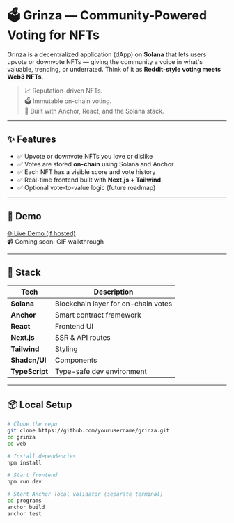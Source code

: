 # 🗳️ Grinza — Community-Powered Voting for NFTs

Grinza is a decentralized application (dApp) on **Solana** that lets users upvote or downvote NFTs — giving the community a voice in what's valuable, trending, or underrated. Think of it as **Reddit-style voting meets Web3 NFTs**.

> 📈 Reputation-driven NFTs.  
> 🗳️ Immutable on-chain voting.  
> 🧠 Built with Anchor, React, and the Solana stack.

---

## ✨ Features

- ✅ Upvote or downvote NFTs you love or dislike
- ✅ Votes are stored **on-chain** using Solana and Anchor
- ✅ Each NFT has a visible score and vote history
- ✅ Real-time frontend built with **Next.js + Tailwind**
- ✅ Optional vote-to-value logic (future roadmap)

---

## 🚀 Demo

[🌐 Live Demo (if hosted)](https://grinza.vercel.app)  
📹 Coming soon: GIF walkthrough

---

## 🔧 Stack

| Tech         | Description                         |
|--------------|-------------------------------------|
| **Solana**   | Blockchain layer for on-chain votes |
| **Anchor**   | Smart contract framework            |
| **React**    | Frontend UI                         |
| **Next.js**  | SSR & API routes                    |
| **Tailwind** | Styling                             |
| **Shadcn/UI**| Components                          |
| **TypeScript** | Type-safe dev environment        |

---

## 📦 Local Setup

```bash
# Clone the repo
git clone https://github.com/yourusername/grinza.git
cd grinza
cd web

# Install dependencies
npm install

# Start frontend
npm run dev

# Start Anchor local validator (separate terminal)
cd programs
anchor build
anchor test
